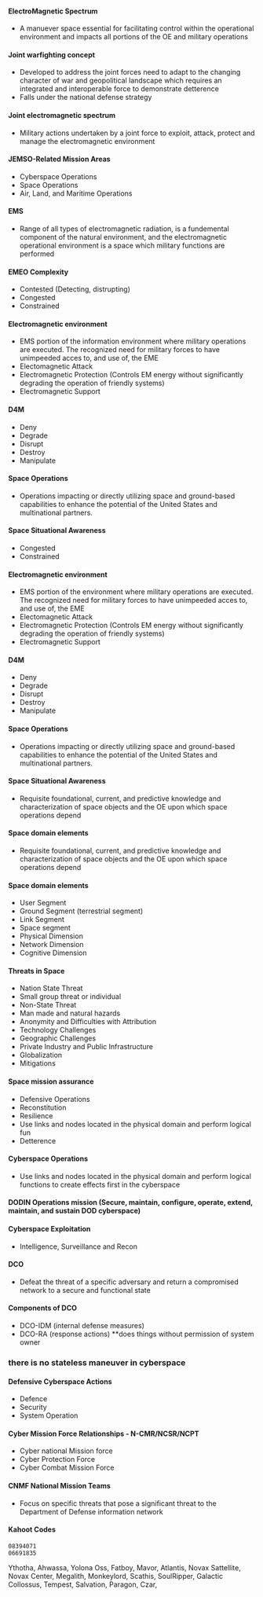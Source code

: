 #### ElectroMagnetic Spectrum
* A manuever space essential for facilitating control within the operational environment and impacts all portions of the OE and military operations
  
#### Joint warfighting concept
* Developed to address the joint forces need to adapt to the changing character of war and geopolitical landscape which requires an integrated and interoperable force to demonstrate detterence
* Falls under the national defense strategy
  
#### Joint electromagnetic spectrum
* Military actions undertaken by a joint force to exploit, attack, protect and manage the electromagnetic environment
  
#### JEMSO-Related Mission Areas
* Cyberspace Operations
* Space Operations
* Air, Land, and Maritime Operations
  
#### EMS
* Range of all types of electromagnetic radiation, is a fundemental component of the natural environment, and the electromagnetic operational environment is a space which military functions are performed
  
#### EMEO Complexity
* Contested (Detecting, distrupting)
* Congested
* Constrained
  
#### Electromagnetic environment
* EMS portion of the information environment where military operations are executed. The recognized need for military forces to have unimpeeded acces to, and use of, the EME
* Electomagnetic Attack
* Electromagnetic Protection (Controls EM energy without significantly degrading the operation of friendly systems)
* Electromagnetic Support
  
#### D4M
* Deny
* Degrade
* Disrupt
* Destroy
* Manipulate
  
#### Space Operations
* Operations impacting or directly utilizing space and ground-based capabilities to enhance the potential of the United States and multinational partners.
  
#### Space Situational Awareness
* Congested
* Constrained
  
#### Electromagnetic environment
* EMS portion of the environment where military operations are executed. The recognized need for military forces to have unimpeeded acces to, and use of, the EME
* Electomagnetic Attack
* Electromagnetic Protection (Controls EM energy without significantly degrading the operation of friendly systems)
* Electromagnetic Support
  
#### D4M
* Deny
* Degrade
* Disrupt
* Destroy
* Manipulate
  
#### Space Operations
* Operations impacting or directly utilizing space and ground-based capabilities to enhance the potential of the United States and multinational partners.
  
#### Space Situational Awareness
* Requisite foundational, current, and predictive knowledge and characterization of space objects and the OE upon which space operations depend
  
#### Space domain elements
* Requisite foundational, current, and predictive knowledge and characterization of space objects and the OE upon which space operations depend
  
#### Space domain elements
* User Segment
* Ground Segment (terrestrial segment)
* Link Segment
* Space segment
* Physical Dimension
* Network Dimension
* Cognitive Dimension
  
#### Threats in Space
* Nation State Threat
* Small group threat or individual
* Non-State Threat
* Man made and natural hazards
* Anonymity and Difficulties with Attribution
* Technology Challenges
* Geographic Challenges
* Private Industry and Public Infrastructure
* Globalization
* Mitigations
  
#### Space mission assurance
* Defensive Operations
* Reconstitution
* Resilience
* Use links and nodes located in the physical domain and perform logical fun
* Detterence
  
#### Cyberspace Operations
* Use links and nodes located in the physical domain and perform logical functions to create effects first in the cyberspace
  
#### DODIN Operations mission (Secure, maintain, configure, operate, extend, maintain, and sustain DOD cyberspace)

#### Cyberspace Exploitation
* Intelligence, Surveillance and Recon
  
#### DCO
* Defeat the threat of a specific adversary and return a compromised network to a secure and functional state

#### Components of DCO
* DCO-IDM (internal defense measures)
* DCO-RA (response actions) **does things without permission of system owner 

### there is no stateless maneuver in cyberspace
#### Defensive Cyberspace Actions
* Defence
* Security
* System Operation

#### Cyber Mission Force Relationships - N-CMR/NCSR/NCPT
* Cyber national Mission force
* Cyber Protection Force
* Cyber Combat Mission Force

#### CNMF National Mission Teams
* Focus on specific threats that pose a significant threat to the Department of Defense information network

#### Kahoot Codes
```
08394071
06691835
```






















Ythotha, Ahwassa, Yolona Oss, Fatboy, Mavor, Atlantis, Novax Sattellite, Novax Center, Megalith, Monkeylord, Scathis, SoulRipper, Galactic Collossus, Tempest, Salvation, Paragon, Czar, 
